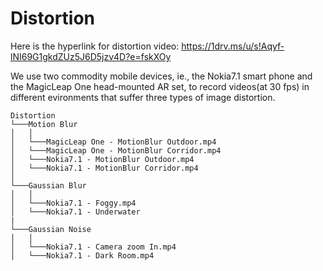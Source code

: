 # Distortion

Here is the hyperlink for distortion video: https://1drv.ms/u/s!Aqyf-lNI69G1gkdZUz5J6D5jzv4D?e=fskXOy

We use two commodity mobile devices, ie., the Nokia7.1 smart phone and the MagicLeap One head-mounted AR set, to record videos(at 30 fps) in different evironments that suffer three types of image distortion.

```
Distortion
└───Motion Blur
│   │
│   └───MagicLeap One - MotionBlur Outdoor.mp4
│   └───MagicLeap One - MotionBlur Corridor.mp4
│   └───Nokia7.1 - MotionBlur Outdoor.mp4
│   └───Nokia7.1 - MotionBlur Corridor.mp4
│   
└───Gaussian Blur
│   │
│   └───Nokia7.1 - Foggy.mp4
│   └───Nokia7.1 - Underwater
|
└───Gaussian Noise
│   │
│   └───Nokia7.1 - Camera zoom In.mp4
│   └───Nokia7.1 - Dark Room.mp4
